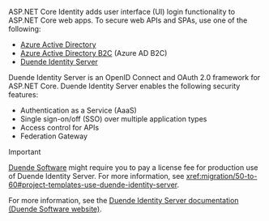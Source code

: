---
---
ASP.NET Core Identity adds user interface (UI) login functionality to ASP.NET Core web apps. To secure web APIs and SPAs, use one of the following:

* [Azure Active Directory](/azure/api-management/api-management-howto-protect-backend-with-aad)
* [Azure Active Directory B2C](/azure/active-directory-b2c/active-directory-b2c-custom-rest-api-netfw) (Azure AD B2C)
* [Duende Identity Server](https://docs.duendesoftware.com)

Duende Identity Server is an OpenID Connect and OAuth 2.0 framework for ASP.NET Core. Duende Identity Server enables the following security features:

* Authentication as a Service (AaaS)
* Single sign-on/off (SSO) over multiple application types
* Access control for APIs
* Federation Gateway

> [!IMPORTANT]
> [Duende Software](https://duendesoftware.com/) might require you to pay a license fee for production use of Duende Identity Server. For more information, see <xref:migration/50-to-60#project-templates-use-duende-identity-server>.

For more information, see the [Duende Identity Server documentation (Duende Software website)](https://docs.duendesoftware.com).
